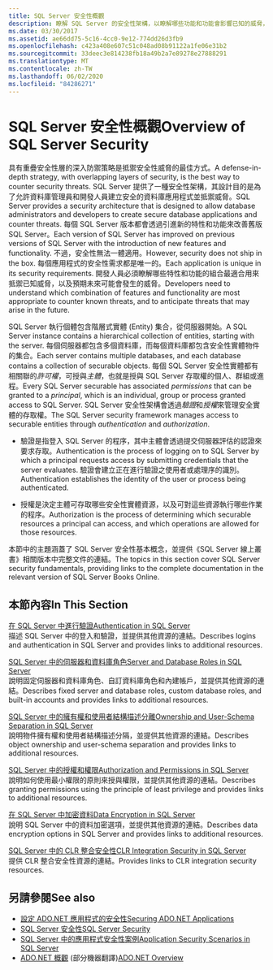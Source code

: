 ```yaml
---
title: SQL Server 安全性概觀
description: 瞭解 SQL Server 的安全性架構，以瞭解哪些功能和功能會影響已知的威脅，以及預測未來的威脅。
ms.date: 03/30/2017
ms.assetid: ae66dd75-5c16-4cc0-9e12-774dd26d3fb9
ms.openlocfilehash: c423a408e607c51c048ad08b91122a1fe06e31b2
ms.sourcegitcommit: 33deec3e814238fb18a49b2a7e89278e27888291
ms.translationtype: MT
ms.contentlocale: zh-TW
ms.lasthandoff: 06/02/2020
ms.locfileid: "84286271"
---
```

# <a name="overview-of-sql-server-security"></a><span data-ttu-id="cce33-103">SQL Server 安全性概觀</span><span class="sxs-lookup"><span data-stu-id="cce33-103">Overview of SQL Server Security</span></span>
<span data-ttu-id="cce33-104">具有重疊安全性層的深入防禦策略是抵禦安全性威脅的最佳方式。</span><span class="sxs-lookup"><span data-stu-id="cce33-104">A defense-in-depth strategy, with overlapping layers of security, is the best way to counter security threats.</span></span> <span data-ttu-id="cce33-105">SQL Server 提供了一種安全性架構，其設計目的是為了允許資料庫管理員和開發人員建立安全的資料庫應用程式並抵禦威脅。</span><span class="sxs-lookup"><span data-stu-id="cce33-105">SQL Server provides a security architecture that is designed to allow database administrators and developers to create secure database applications and counter threats.</span></span> <span data-ttu-id="cce33-106">每個 SQL Server 版本都會透過引進新的特性和功能來改善舊版 SQL Server。</span><span class="sxs-lookup"><span data-stu-id="cce33-106">Each version of SQL Server has improved on previous versions of SQL Server with the introduction of new features and functionality.</span></span> <span data-ttu-id="cce33-107">不過，安全性無法一體適用。</span><span class="sxs-lookup"><span data-stu-id="cce33-107">However, security does not ship in the box.</span></span> <span data-ttu-id="cce33-108">每個應用程式的安全性需求都是唯一的。</span><span class="sxs-lookup"><span data-stu-id="cce33-108">Each application is unique in its security requirements.</span></span> <span data-ttu-id="cce33-109">開發人員必須瞭解哪些特性和功能的組合最適合用來抵禦已知威脅，以及預期未來可能會發生的威脅。</span><span class="sxs-lookup"><span data-stu-id="cce33-109">Developers need to understand which combination of features and functionality are most appropriate to counter known threats, and to anticipate threats that may arise in the future.</span></span>  
  
 <span data-ttu-id="cce33-110">SQL Server 執行個體包含階層式實體 (Entity) 集合，從伺服器開始。</span><span class="sxs-lookup"><span data-stu-id="cce33-110">A SQL Server instance contains a hierarchical collection of entities, starting with the server.</span></span> <span data-ttu-id="cce33-111">每個伺服器都包含多個資料庫，而每個資料庫都包含安全性實體物件的集合。</span><span class="sxs-lookup"><span data-stu-id="cce33-111">Each server contains multiple databases, and each database contains a collection of securable objects.</span></span> <span data-ttu-id="cce33-112">每個 SQL Server 安全性實體都有相關聯的*許可權*，可授與*主體*，也就是授與 SQL Server 存取權的個人、群組或進程。</span><span class="sxs-lookup"><span data-stu-id="cce33-112">Every SQL Server securable has associated *permissions* that can be granted to a *principal*, which is an individual, group or process granted access to SQL Server.</span></span> <span data-ttu-id="cce33-113">SQL Server 安全性架構會透過*驗證*和*授權*來管理安全實體的存取權。</span><span class="sxs-lookup"><span data-stu-id="cce33-113">The SQL Server security framework manages access to securable entities through *authentication* and *authorization*.</span></span>  
  
- <span data-ttu-id="cce33-114">驗證是指登入 SQL Server 的程序，其中主體會透過提交伺服器評估的認證來要求存取。</span><span class="sxs-lookup"><span data-stu-id="cce33-114">Authentication is the process of logging on to SQL Server by which a principal requests access by submitting credentials that the server evaluates.</span></span> <span data-ttu-id="cce33-115">驗證會建立正在進行驗證之使用者或處理序的識別。</span><span class="sxs-lookup"><span data-stu-id="cce33-115">Authentication establishes the identity of the user or process being authenticated.</span></span>  
  
- <span data-ttu-id="cce33-116">授權是決定主體可存取哪些安全性實體資源，以及可對這些資源執行哪些作業的程序。</span><span class="sxs-lookup"><span data-stu-id="cce33-116">Authorization is the process of determining which securable resources a principal can access, and which operations are allowed for those resources.</span></span>  
  
 <span data-ttu-id="cce33-117">本節中的主題涵蓋了 SQL Server 安全性基本概念，並提供《SQL Server 線上叢書》相關版本中完整文件的連結。</span><span class="sxs-lookup"><span data-stu-id="cce33-117">The topics in this section cover SQL Server security fundamentals, providing links to the complete documentation in the relevant version of SQL Server Books Online.</span></span>  
  
## <a name="in-this-section"></a><span data-ttu-id="cce33-118">本節內容</span><span class="sxs-lookup"><span data-stu-id="cce33-118">In This Section</span></span>  
 [<span data-ttu-id="cce33-119">在 SQL Server 中進行驗證</span><span class="sxs-lookup"><span data-stu-id="cce33-119">Authentication in SQL Server</span></span>](authentication-in-sql-server.md)  
 <span data-ttu-id="cce33-120">描述 SQL Server 中的登入和驗證，並提供其他資源的連結。</span><span class="sxs-lookup"><span data-stu-id="cce33-120">Describes logins and authentication in SQL Server and provides links to additional resources.</span></span>  
  
 [<span data-ttu-id="cce33-121">SQL Server 中的伺服器和資料庫角色</span><span class="sxs-lookup"><span data-stu-id="cce33-121">Server and Database Roles in SQL Server</span></span>](server-and-database-roles-in-sql-server.md)  
 <span data-ttu-id="cce33-122">說明固定伺服器和資料庫角色、自訂資料庫角色和內建帳戶，並提供其他資源的連結。</span><span class="sxs-lookup"><span data-stu-id="cce33-122">Describes fixed server and database roles, custom database roles, and built-in accounts and provides links to additional resources.</span></span>  
  
 [<span data-ttu-id="cce33-123">SQL Server 中的擁有權和使用者結構描述分離</span><span class="sxs-lookup"><span data-stu-id="cce33-123">Ownership and User-Schema Separation in SQL Server</span></span>](ownership-and-user-schema-separation-in-sql-server.md)  
 <span data-ttu-id="cce33-124">說明物件擁有權和使用者結構描述分隔，並提供其他資源的連結。</span><span class="sxs-lookup"><span data-stu-id="cce33-124">Describes object ownership and  user-schema separation and provides links to additional resources.</span></span>  
  
 [<span data-ttu-id="cce33-125">SQL Server 中的授權和權限</span><span class="sxs-lookup"><span data-stu-id="cce33-125">Authorization and Permissions in SQL Server</span></span>](authorization-and-permissions-in-sql-server.md)  
 <span data-ttu-id="cce33-126">說明如何使用最小權限的原則來授與權限，並提供其他資源的連結。</span><span class="sxs-lookup"><span data-stu-id="cce33-126">Describes granting permissions using the principle of least privilege and provides links to additional resources.</span></span>  
  
 [<span data-ttu-id="cce33-127">在 SQL Server 中加密資料</span><span class="sxs-lookup"><span data-stu-id="cce33-127">Data Encryption in SQL Server</span></span>](data-encryption-in-sql-server.md)  
 <span data-ttu-id="cce33-128">說明 SQL Server 中的資料加密選項，並提供其他資源的連結。</span><span class="sxs-lookup"><span data-stu-id="cce33-128">Describes data encryption options in SQL Server and provides links to additional resources.</span></span>  
  
 [<span data-ttu-id="cce33-129">SQL Server 中的 CLR 整合安全性</span><span class="sxs-lookup"><span data-stu-id="cce33-129">CLR Integration Security in SQL Server</span></span>](clr-integration-security-in-sql-server.md)  
 <span data-ttu-id="cce33-130">提供 CLR 整合安全性資源的連結。</span><span class="sxs-lookup"><span data-stu-id="cce33-130">Provides links to CLR integration security resources.</span></span>  
  
## <a name="see-also"></a><span data-ttu-id="cce33-131">另請參閱</span><span class="sxs-lookup"><span data-stu-id="cce33-131">See also</span></span>

- [<span data-ttu-id="cce33-132">設定 ADO.NET 應用程式的安全性</span><span class="sxs-lookup"><span data-stu-id="cce33-132">Securing ADO.NET Applications</span></span>](../securing-ado-net-applications.md)
- [<span data-ttu-id="cce33-133">SQL Server 安全性</span><span class="sxs-lookup"><span data-stu-id="cce33-133">SQL Server Security</span></span>](sql-server-security.md)
- [<span data-ttu-id="cce33-134">SQL Server 中的應用程式安全性案例</span><span class="sxs-lookup"><span data-stu-id="cce33-134">Application Security Scenarios in SQL Server</span></span>](application-security-scenarios-in-sql-server.md)
- <span data-ttu-id="cce33-135">[ADO.NET 概觀](../ado-net-overview.md) \(部分機器翻譯\)</span><span class="sxs-lookup"><span data-stu-id="cce33-135">[ADO.NET Overview](../ado-net-overview.md)</span></span>
